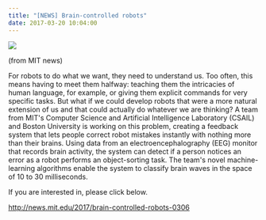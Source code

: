 ```yaml
---
title: "[NEWS] Brain-controlled robots"
date: 2017-03-20 10:04:00
---
```


![](https://news.mit.edu/sites/default/files/styles/news_article__image_gallery/public/images/201703/brain-waves-EEG-MIT-CSAIL-00_1.jpg?itok=1jJBX7DC#50)

(from MIT news)

For robots to do what we want, they need to understand us. Too often, this means having to meet them halfway: teaching them the intricacies of human language, for example, or giving them explicit commands for very specific tasks.
But what if we could develop robots that were a more natural extension of us and that could actually do whatever we are thinking?
A team from MIT's Computer Science and Artificial Intelligence Laboratory (CSAIL) and Boston University is working on this problem, creating a feedback system that lets people correct robot mistakes instantly with nothing more than their brains.
Using data from an electroencephalography (EEG) monitor that records brain activity, the system can detect if a person notices an error as a robot performs an object-sorting task. The team's novel machine-learning algorithms enable the system to classify brain waves in the space of 10 to 30 milliseconds.

If you are interested in, please click below.

<http://news.mit.edu/2017/brain-controlled-robots-0306>

